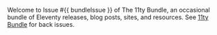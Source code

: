 Welcome to Issue #{{ bundleIssue }} of The 11ty Bundle, an occasional bundle of Eleventy releases, blog posts, sites, and resources. See [11ty Bundle](/archive/) for back issues.
